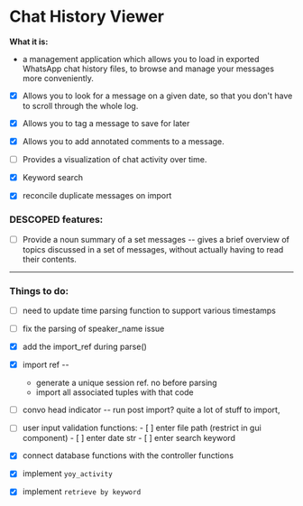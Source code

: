 # Chat History Viewer

**What it is:**
- a management application which allows you to load in exported
WhatsApp chat history files, to browse and manage your messages more conveniently.
  
- [x] Allows you to look for a message on a given date,
  so that you don't have to scroll through the whole log. 
  
- [x] Allows you to tag a message to save for later

- [x] Allows you to add annotated comments to a message.

- [ ] Provides a visualization of chat activity over time.

- [x] Keyword search

- [x] reconcile duplicate messages on import

### DESCOPED features:

- [ ] Provide a noun summary of a set messages -- 
  gives a brief overview of topics discussed in a set of messages, 
  without actually having to read their contents.


------------------------------------------------
### Things to do:
- [ ] need to update time parsing function to support various timestamps
- [ ] fix the parsing of speaker_name issue
- [x] add the import_ref during parse()
- [x] import ref --
    - generate a unique session ref. no before parsing
    - import all associated tuples with that code
    
- [ ] convo head indicator --
        run post import? quite a lot of stuff to import, 

- [ ] user input validation functions:
      - [ ] enter file path (restrict in gui component)
      - [ ] enter date str
      - [ ] enter search keyword

- [x] connect database functions with the controller functions

- [x] implement `yoy_activity`

- [x] implement `retrieve by keyword`



